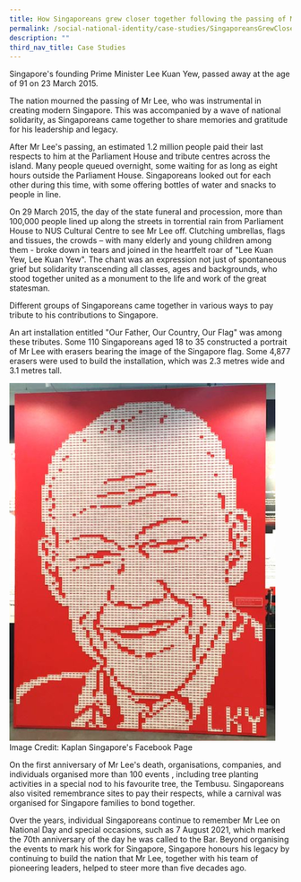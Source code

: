 ```yaml
---
title: How Singaporeans grew closer together following the passing of Mr Lee Kuan Yew
permalink: /social-national-identity/case-studies/SingaporeansGrewCloserAfterPassingofLKY/
description: ""
third_nav_title: Case Studies
---
```

Singapore's founding Prime Minister Lee Kuan Yew, passed away at the age of 91 on 23 March 2015. 

The nation mourned the passing of Mr Lee, who was instrumental in creating modern Singapore. This was accompanied by a wave of national solidarity, as Singaporeans came together to share memories and gratitude for his leadership and legacy.

After Mr Lee's passing, an estimated 1.2 million people paid their last respects to him at the Parliament House and tribute centres across the island.  Many people queued overnight, some waiting for as long as eight hours outside the Parliament House. Singaporeans looked out for each other during this time, with some offering bottles of water and snacks to people in line. 

On 29 March 2015, the day of the state funeral and procession, more than 100,000 people lined up along the streets in torrential rain from Parliament House to NUS Cultural Centre to see Mr Lee off. Clutching umbrellas, flags and tissues, the crowds – with many elderly and young children among them - broke down in tears and joined in the heartfelt roar of "Lee Kuan Yew, Lee Kuan Yew". The chant was an expression not just of spontaneous grief but solidarity transcending all classes, ages and backgrounds, who stood together united as a monument to the life and work of the great statesman.

Different groups of Singaporeans came together in various ways to pay tribute to his contributions to Singapore. 

An art installation entitled "Our Father, Our Country, Our Flag" was among these tributes. Some 110 Singaporeans aged 18 to 35 constructed a portrait of Mr Lee with erasers bearing the image of the Singapore flag. Some 4,877 erasers were used to build the installation, which was 2.3 metres wide and 3.1 metres tall. 

![Portrait of Mr LKY made using erasers](/images/society/case-studies/lky.jpg)
Image Credit: Kaplan Singapore's Facebook Page

On the first anniversary of Mr Lee's death, organisations, companies, and individuals organised more than 100 events , including tree planting activities in a special nod to his favourite tree, the Tembusu. Singaporeans also visited remembrance sites to pay their respects, while a carnival was organised for Singapore families to bond together.

Over the years, individual Singaporeans continue to remember Mr Lee on National Day and special occasions, such as 7 August 2021, which marked the 70th anniversary of the day he was called to the Bar. Beyond organising the events to mark his work for Singapore, Singapore honours his legacy by continuing to build the nation that Mr Lee, together with his team of pioneering leaders, helped to steer more than five decades ago.